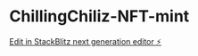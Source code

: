 # ChillingChiliz-NFT-mint

[Edit in StackBlitz next generation editor ⚡️](https://stackblitz.com/~/github.com/Cpthoek1987/ChillingChiliz-NFT-mint)